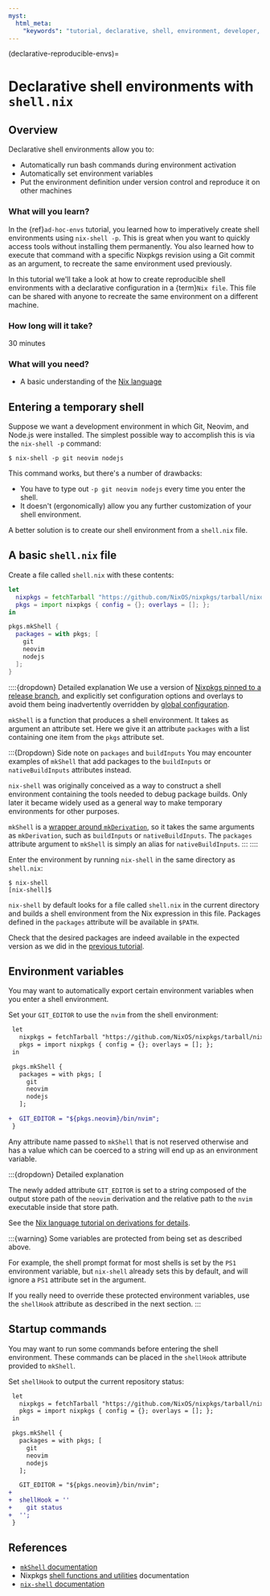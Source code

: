 ```yaml
---
myst:
  html_meta:
    "keywords": "tutorial, declarative, shell, environment, developer, nix, nixpkgs"
---
```


(declarative-reproducible-envs)=
# Declarative shell environments with `shell.nix`

## Overview

Declarative shell environments allow you to:

- Automatically run bash commands during environment activation
- Automatically set environment variables
- Put the environment definition under version control and reproduce it on other machines

### What will you learn?

In the {ref}`ad-hoc-envs` tutorial, you learned how to imperatively create shell environments using `nix-shell -p`.
This is great when you want to quickly access tools without installing them permanently.
You also learned how to execute that command with a specific Nixpkgs revision using a Git commit as an argument, to recreate the same environment used previously.

In this tutorial we'll take a look at how to create reproducible shell environments with a declarative configuration in a {term}`Nix file`.
This file can be shared with anyone to recreate the same environment on a different machine.

### How long will it take?

30 minutes

### What will you need?

- A basic understanding of the [Nix language](reading-nix-language)

## Entering a temporary shell

Suppose we want a development environment in which Git, Neovim, and Node.js were installed.
The simplest possible way to accomplish this is via the `nix-shell -p` command:
```
$ nix-shell -p git neovim nodejs
```

This command works, but there's a number of drawbacks:
- You have to type out `-p git neovim nodejs` every time you enter the shell.
- It doesn't (ergonomically) allow you any further customization of your shell environment.

A better solution is to create our shell environment from a `shell.nix` file.

## A basic `shell.nix` file

Create a file called `shell.nix` with these contents:

```nix
let
  nixpkgs = fetchTarball "https://github.com/NixOS/nixpkgs/tarball/nixos-23.11";
  pkgs = import nixpkgs { config = {}; overlays = []; };
in

pkgs.mkShell {
  packages = with pkgs; [
    git
    neovim
    nodejs
  ];
}
```

::::{dropdown} Detailed explanation
We use a version of [Nixpkgs pinned to a release branch](<ref-pinning-nixpkgs>), and explicitly set configuration options and overlays to avoid them being inadvertently overridden by [global configuration](https://nixos.org/manual/nixpkgs/stable/#chap-packageconfig).

`mkShell` is a function that produces a shell environment.
It takes as argument an attribute set.
Here we give it an attribute `packages` with a list containing one item from the `pkgs` attribute set.

:::{Dropdown} Side note on `packages` and `buildInputs`
You may encounter examples of `mkShell` that add packages to the `buildInputs` or `nativeBuildInputs` attributes instead.

`nix-shell` was originally conceived as a way to construct a shell environment containing the tools needed to debug package builds.
Only later it became widely used as a general way to make temporary environments for other purposes.

`mkShell` is a [wrapper around `mkDerivation`](https://nixos.org/manual/nixpkgs/stable/#sec-pkgs-mkShell), so it takes the same arguments as `mkDerivation`, such as `buildInputs` or `nativeBuildInputs`.
The `packages` attribute argument to `mkShell` is simply an alias for `nativeBuildInputs`.
:::
::::

Enter the environment by running `nix-shell` in the same directory as `shell.nix`:

```console
$ nix-shell
[nix-shell]$
```

`nix-shell` by default looks for a file called `shell.nix` in the current directory and builds a shell environment from the Nix expression in this file.
Packages defined in the `packages` attribute will be available in `$PATH`.

Check that the desired packages are indeed available in the expected version as we did in the [previous tutorial](check-package-version).

## Environment variables

You may want to automatically export certain environment variables when you enter a shell environment.


Set your `GIT_EDITOR` to use the `nvim` from the shell environment:

```diff
 let
   nixpkgs = fetchTarball "https://github.com/NixOS/nixpkgs/tarball/nixos-23.11";
   pkgs = import nixpkgs { config = {}; overlays = []; };
 in

 pkgs.mkShell {
   packages = with pkgs; [
     git
     neovim
     nodejs
   ];

+  GIT_EDITOR = "${pkgs.neovim}/bin/nvim";
 }
```

Any attribute name passed to `mkShell` that is not reserved otherwise and has a value which can be coerced to a string will end up as an environment variable.

:::{dropdown} Detailed explanation

The newly added attribute `GIT_EDITOR` is set to a string composed of the output store path of the `neovim` derivation and the relative path to the `nvim` executable inside that store path.

See the [Nix language tutorial on derivations for details](derivations).

:::{warning}
Some variables are protected from being set as described above.

For example, the shell prompt format for most shells is set by the `PS1` environment variable, but `nix-shell` already sets this by default, and will ignore a `PS1` attribute set in the argument.

If you really need to override these protected environment variables, use the `shellHook` attribute as described in the next section.
:::

## Startup commands

You may want to run some commands before entering the shell environment.
These commands can be placed in the `shellHook` attribute provided to `mkShell`.

Set `shellHook` to output the current repository status:

```diff
 let
   nixpkgs = fetchTarball "https://github.com/NixOS/nixpkgs/tarball/nixos-23.11";
   pkgs = import nixpkgs { config = {}; overlays = []; };
 in

 pkgs.mkShell {
   packages = with pkgs; [
     git
     neovim
     nodejs
   ];

   GIT_EDITOR = "${pkgs.neovim}/bin/nvim";
+
+  shellHook = ''
+    git status
+  '';
 }
```

## References

- [`mkShell` documentation](https://nixos.org/manual/nixpkgs/stable/#sec-pkgs-mkShell)
- Nixpkgs [shell functions and utilities](https://nixos.org/manual/nixpkgs/stable/#ssec-stdenv-functions) documentation
- [`nix-shell` documentation](https://nix.dev/manual/nix/2.18/command-ref/nix-shell)

